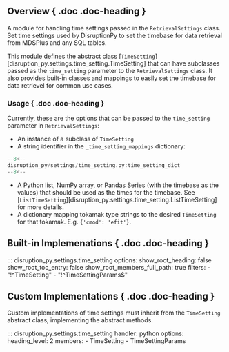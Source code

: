 ## Overview { .doc .doc-heading }
A module for handling time settings passed in the `RetrievalSettings` class. 
Set time settings used by DisruptionPy to set the timebase for data retrieval from MDSPlus and any SQL tables.

This module defines the abstract class [`TimeSetting`][disruption_py.settings.time_setting.TimeSetting] that can have subclasses passed as the
`time_setting` parameter to the `RetrievalSettings` class.
It also provides built-in classes and mappings to easily set the timebase for data retrievel for common use cases.

### Usage { .doc .doc-heading }
Currently, these are the options that can be passed to the `time_setting` parameter in `RetrievalSettings`:

- An instance of a subclass of `TimeSetting`
- A string identifier in the `_time_setting_mappings` dictionary:

```python
--8<--
disruption_py/settings/time_setting.py:time_setting_dict
--8<--
```
- A Python list, NumPy array, or Pandas Series (with the timebase as the values) that should be used as the times for the timebase. See [`ListTimeSetting`][disruption_py.settings.time_setting.ListTimeSetting] for more details.
- A dictionary mapping tokamak type strings to the desired `TimeSetting` for that tokamak.  E.g. `{'cmod': 'efit'}`.

## Built-in Implemenations { .doc .doc-heading }

::: disruption_py.settings.time_setting
	options:
		show_root_heading: false
		show_root_toc_entry: false
		show_root_members_full_path: true
		filters:
		- "!^TimeSetting"
		- "!^TimeSettingParams$"

## Custom Implementations { .doc .doc-heading }
Custom implementations of time settings must inherit from the `TimeSetting` abstract class, implementing the abstract methods.

::: disruption_py.settings.time_setting
    handler: python
	options:
	  heading_level: 2
	  members:
	  - TimeSetting
	  - TimeSettingParams

